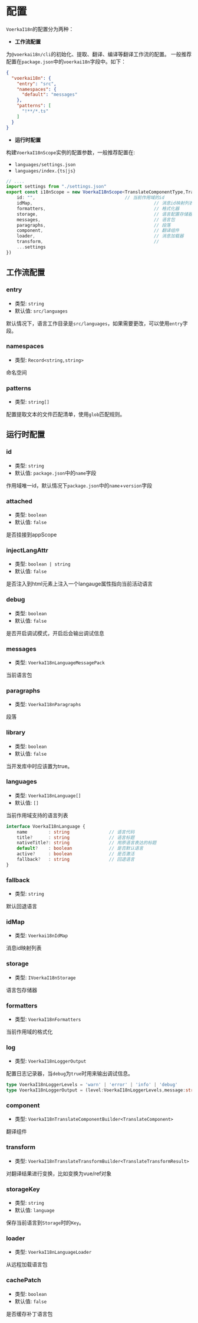 # 配置

`VoerkaI18n`的配置分为两种：

- **工作流配置**

为`@voerkai18n/cli`的初始化、提取、翻译、编译等翻译工作流的配置。
一般推荐配置在`package.json`中的`voerkai18n`字段中。如下：

```json
{
  "voerkai18n": {
    "entry": "src",
    "namespaces": {
      "default": "messages"
    },
    "patterns": [
      "!**/*.ts"   
    ]
  }
}
```

- **运行时配置**

构建`VoerkaI18nScope`实例的配置参数，一般推荐配置在:

- `languages/settings.json`
- `languages/index.{ts|js}`

```ts {2,13}
// ....
import settings from "./settings.json" 
export const i18nScope = new VoerkaI18nScope<TranslateComponentType,TransformResultType>({    
    id: "",                                  // 当前作用域的id
    idMap,                                              // 消息id映射列表
    formatters,                                         // 格式化器
    storage,                                            // 语言配置存储器
    messages,                                           // 语言包
    paragraphs,                                         // 段落
    component,                                          // 翻译组件
    loader,                                             // 消息加载器
    transform,                                          // 
    ...settings
})  
```

 
## **工作流配置**

### entry

- 类型: `string`
- 默认值: `src/languages`

默认情况下，语言工作目录是`src/languages`，如果需要更改，可以使用`entry`字段。


### namespaces

- 类型: `Record<string,string>`


命名空间

### patterns

- 类型: `string[]`


配置提取文本的文件匹配清单，使用`glob`匹配规则。

## **运行时配置**


### id

- 类型: `string`
- 默认值: `package.json`中的`name`字段

作用域唯一id，默认情况下`package.json`中的`name`+`version`字段

### attached

- 类型: `boolean`
- 默认值: `false`

是否挂接到appScope


### injectLangAttr

- 类型: `boolean | string`
- 默认值: `false`

是否注入到html元素上注入一个langauge属性指向当前活动语言


### debug

- 类型: `boolean`
- 默认值: `false`

是否开启调试模式，开启后会输出调试信息

### messages

- 类型: `VoerkaI18nLanguageMessagePack`


当前语言包

### paragraphs

- 类型: `VoerkaI18nParagraphs`


段落

### library

- 类型: `boolean`
- 默认值: `false`

当开发库中时应该置为true。

### languages

- 类型: `VoerkaI18nLanguage[]`
- 默认值: `[]`

当前作用域支持的语言列表

```ts
interface VoerkaI18nLanguage {
    name        : string               // 语言代码
    title?      : string               // 语言标题
    nativeTitle?: string               // 用原语言表达的标题
    default?    : boolean              // 是否默认语言
    active?     : boolean              // 是否激活      
    fallback?   : string               // 回退语言
}
```

### fallback

- 类型: `string`


默认回退语言

### idMap

- 类型: `Voerkai18nIdMap`


消息id映射列表

### storage

- 类型: `IVoerkaI18nStorage`

语言包存储器

### formatters

- 类型: `VoerkaI18nFormatters`


当前作用域的格式化

### log

- 类型: `VoerkaI18nLoggerOutput`


配置日志记录器，当`debug`为`true`时用来输出调试信息。

```ts
type VoerkaI18nLoggerLevels = 'warn' | 'error' | 'info' | 'debug'
type VoerkaI18nLoggerOutput = (level:VoerkaI18nLoggerLevels,message:string)=>void
```

### component

- 类型: `VoerkaI18nTranslateComponentBuilder<TranslateComponent>` 

翻译组件

### transform

- 类型: `VoerkaI18nTranslateTransformBuilder<TranslateTransformResult>`


对翻译结果进行变换，比如变换为vue/ref对象

### storageKey

- 类型: `string`
- 默认值: `language`

保存当前语言到`Storage`时的`Key`。

### loader

- 类型: `VoerkaI18nLanguageLoader`

从远程加载语言包

### cachePatch

- 类型: `boolean`
- 默认值: `false`

是否缓存补丁语言包